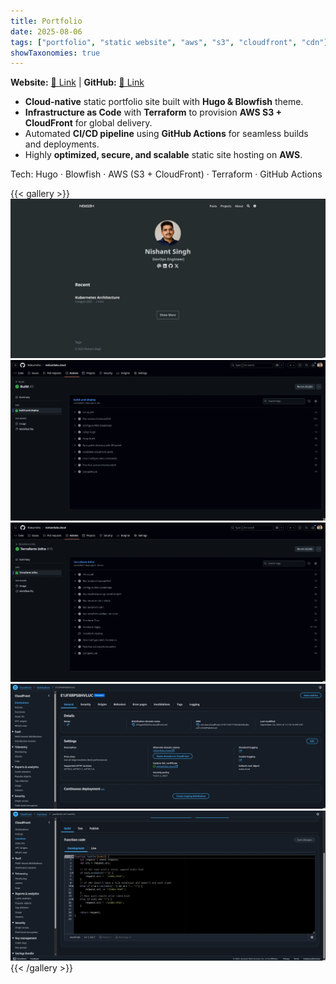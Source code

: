 ```yaml
---
title: Portfolio
date: 2025-08-06
tags: ["portfolio", "static website", "aws", "s3", "cloudfront", "cdn"]
showTaxonomies: true
---
```


**Website:** [🔗 Link](https://nishantlabs.cloud) | **GitHub:** [🔗 Link](https://github.com/thakurnishu/nishantlabs.cloud)

- **Cloud-native** static portfolio site built with **Hugo & Blowfish** theme.
- **Infrastructure as Code** with **Terraform** to provision **AWS S3 + CloudFront** for global delivery.
- Automated **CI/CD pipeline** using **GitHub Actions** for seamless builds and deployments.
- Highly **optimized, secure, and scalable** static site hosting on **AWS**.

Tech: Hugo · Blowfish · AWS (S3 + CloudFront) · Terraform · GitHub Actions


{{< gallery >}}
  <img src="img/main.webp" class="grid-w33" />
  <img src="img/build_and_deploy.webp" class="grid-w33"/>
  <img src="img/terraform.webp" class="grid-w33" />
  <img src="img/1.webp" class="grid-w50" />
  <img src="img/2.webp" class="grid-w50" />
{{< /gallery >}}

